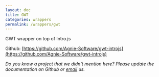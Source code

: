 ```yaml
---
layout: doc
title: GWT
categories: wrappers
permalink: /wrappers/gwt
---
```


GWT wrapper on top of Intro.js

Github: [https://github.com/Agnie-Software/gwt-introjs](https://github.com/Agnie-Software/gwt-introjs)

*Do you know a project that we didn't mention here? Please update the documentation on Github or [email](support@introjs.com) us.*
